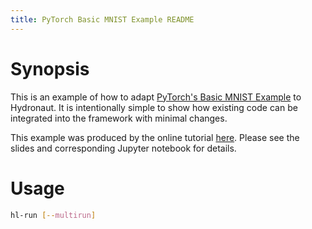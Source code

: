 ```yaml
---
title: PyTorch Basic MNIST Example README
---
```


# Synopsis

This is an example of how to adapt [PyTorch's Basic MNIST Example](https://github.com/pytorch/examples/tree/main/mnist) to Hydronaut. It is intentionally simple to show how existing code can be integrated into the framework with minimal changes.

This example was produced by the online tutorial [here](https://jrye.gitlabpages.inria.fr/hydronaut-tutorial/notebooks/02-PyTorch-Basic_MNIST_Example.slides.html). Please see the slides and corresponding Jupyter notebook for details.

# Usage

~~~sh
hl-run [--multirun]
~~~
